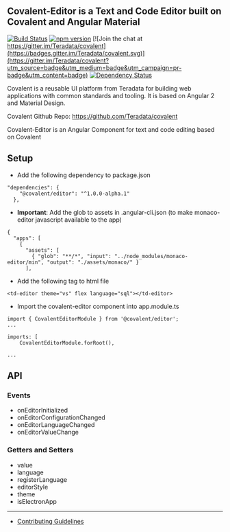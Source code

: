 ## Covalent-Editor is a Text and Code Editor built on Covalent and Angular Material

[![Build Status](https://travis-ci.org/Teradata/covalent.svg?branch=develop)](https://travis-ci.org/Teradata/covalent-editor)
[![npm version](https://badge.fury.io/js/%40covalent%2Fcore.svg)](https://badge.fury.io/js/%40covalent%2Feditor)
[![Join the chat at https://gitter.im/Teradata/covalent](https://badges.gitter.im/Teradata/covalent.svg)](https://gitter.im/Teradata/covalent?utm_source=badge&utm_medium=badge&utm_campaign=pr-badge&utm_content=badge)
[![Dependency Status](https://dependencyci.com/github/Teradata/covalent/badge)](https://dependencyci.com/github/Teradata/covalent-editor)

Covalent is a reusable UI platform from Teradata for building web applications with common standards and tooling. It is based on Angular 2 and Material Design.

Covalent Github Repo: https://github.com/Teradata/covalent

Covalent-Editor is an Angular Component for text and code editing based on Covalent

## Setup

* Add the following dependency to package.json
```
"dependencies": {
    "@covalent/editor": "^1.0.0-alpha.1"
  },
```
* **Important**: Add the glob to assets in .angular-cli.json (to make monaco-editor javascript available to the app)
```
{
  "apps": [
    {
      "assets": [
        { "glob": "**/*", "input": "../node_modules/monaco-editor/min", "output": "./assets/monaco/" }
      ],
```
* Add the following tag to html file
```
<td-editor theme="vs" flex language="sql"></td-editor>
```
* Import the covalent-editor component into app.module.ts
```
import { CovalentEditorModule } from '@covalent/editor';
...

imports: [
    CovalentEditorModule.forRoot(),

...
```

## API

### Events
* onEditorInitialized
* onEditorConfigurationChanged
* onEditorLanguageChanged
* onEditorValueChange

### Getters and Setters
* value
* language
* registerLanguage
* editorStyle
* theme
* isElectronApp

---

* [Contributing Guidelines](docs/CONTRIBUTING.md)